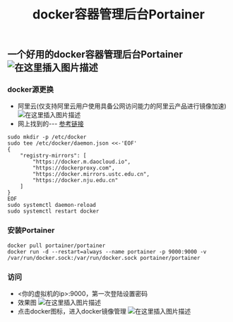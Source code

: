 ﻿---
title: docker容器管理后台Portainer
index: false
icon: docker
category:
    - 运维
    - docker
    - portainer
---
<meta name="referrer" content="no-referrer"/>

## 一个好用的docker容器管理后台Portainer![在这里插入图片描述](https://i-blog.csdnimg.cn/direct/4e2ab59079854062a1978f980c79b4a3.png#pic_center)


### docker源更换
- 阿里云(仅支持阿里云用户使用具备公网访问能力的阿里云产品进行镜像加速)
![在这里插入图片描述](https://i-blog.csdnimg.cn/direct/5cb99b49470a4a28b8e1e7b646e1a8e1.png)
- 网上找到的--- [参考链接](https://cloud.tencent.com/developer/article/2301228)
```shell
sudo mkdir -p /etc/docker
sudo tee /etc/docker/daemon.json <<-'EOF'
{
    "registry-mirrors": [
        "https://docker.m.daocloud.io",
        "https://dockerproxy.com",
        "https://docker.mirrors.ustc.edu.cn",
        "https://docker.nju.edu.cn"
    ]
}
EOF
sudo systemctl daemon-reload
sudo systemctl restart docker
```
### 安装Portainer
```shell
docker pull portainer/portainer
docker run -d --restart=always --name portainer -p 9000:9000 -v /var/run/docker.sock:/var/run/docker.sock portainer/portainer
```
### 访问
- <你的虚拟机的ip>:9000，第一次登陆设置密码
- 效果图
![在这里插入图片描述](https://i-blog.csdnimg.cn/direct/049e17be55b947b3adff95574093a89b.png)
- 点击docker图标，进入docker镜像管理
![在这里插入图片描述](https://i-blog.csdnimg.cn/direct/b6e39e1f648648b59de6a21de6f559f0.png)

